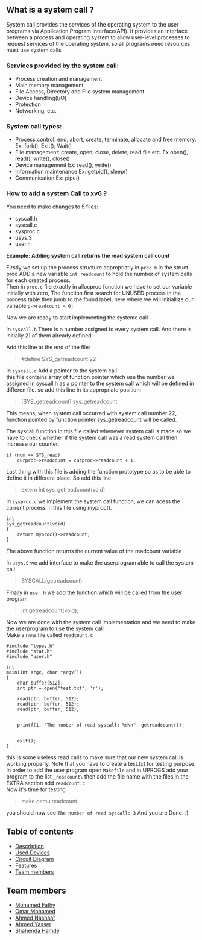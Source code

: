 
## What is a system call ?

<p> System call provides the services of the operating system to the user programs via Application Program Interface(API). It provides an interface between a process and operating system to allow user-level processes to request services of the operating system.
so all programs need resources must use system calls
</p>

### Services provided by the system call:
- Process creation and management
- Main memory management
- File Access, Directory and File system management
- Device handling(I/O)
- Protection
- Networking, etc.


### System call types:
- Process control: end, abort, create, terminate, allocate and free memory.
			   Ex: fork(), Exit(), Wait()
- File management: create, open, close, delete, read file etc.
			   Ex open(), read(), write(), close()
- Device management
			   Ex: read(), write()
- Information maintenance
			   Ex: getpid(), sleep()
- Communication
			   Ex: pipe()
			
			
### How to add a system Call to xv6 ?

You need to make changes to 5 files:</br>
- syscall.h
- syscall.c
- sysproc.c
- usys.S
- user.h

<b>Example: Adding system call returns the read system call count</b>

Firstly we set up the process structure appropriatly in `proc.h` in the struct proc ADD a new variable `int readcount` to hold the number of system calls for each created process. </br>
Then in `proc.c` file exactly in allocproc function we have to set our variable initially with zero, The function first search for UNUSED process in the process table then jumb to the found label, here where we will initiallize our variable `p->readcount = 0;` </br>

Now we are ready to start implementing the systeme call</br>

In `syscall.h` There is a number assigned to every system call. And there is initially 21 of them already defined </br>

Add this line at the end of the file: </br>

>    #define SYS_getreadcount    22

In `syscall.c` Add a pointer to the system call </br>
this file contains array of function pointer which use the number we assigned in syscall.h as a pointer to the system call which will be defined in differen file. so add this line in its appropriate position:</br>

>    [SYS_getreadcount]   sys_getreadcount

This means, when system call occurred with system call number 22, function pointed by function pointer sys_getreadcount will be called.</br>

The syscall function in this file called whenever system call is made so we have to check whether if the system call was a read system call then increase our counter.</br>
```
if (num == SYS_read)
	curproc->readcount = curproc->readcount + 1;
```

Last thing with this file is adding the function prototype so as to be able to define it in different place. So add this line </br>

>    extern int sys_getreadcount(void)

In `sysproc.c` we implement the system call function, we can acess the current process in this file using myproc().</br>
```
int
sys_getreadcount(void)
{
	return myproc()->readcount;
}
```
The above function returns the current value of the readcount variable </br>

In `usys.S` we add interface to make the userprogram able to call the system call </br>

>    SYSCALL(getreadcount)

Finally in `user.h` we add the function which will be called from the user program

>    int getreadcount(void);

Now we are done with the system call implementation and we need to make the userprogram to use the system call </br>
Make a new file called `readcount.c` 
```
#include "types.h"
#include "stat.h"
#include "user.h"

int
main(int argc, char *argv[])
{
	char buffer[512];
	int ptr = open("test.txt", 'r');

	read(ptr, buffer, 512);
	read(ptr, buffer, 512);
	read(ptr, buffer, 512);

	
	printf(1, "The number of read syscall: %d\n", getreadcount());


    exit();
}
```
this is some useless read calls to make sure that our new system call is working properly, Note that you have to create a test.txt for testing purpose.</br>
In order to add the user program open `Makefile` and in UPROGS add your program to the list `_readcount\` then add the file name with the files in the EXTRA section add `readcount.c` </br>
Now it's time for testing </br>

>    make qemu
>    readcount

you should now see `The number of read syscall: 3` And you are Done. :)











## Table of contents

- [Description](#Description)
- [Used Devices](#Used-Devices)
- [Circuit Diagram](#Circuit-Diagram)
- [Features](#Features)
- [Team members](#Team-members)

        
    

## Team members
- [Mohamed Fathy](https://github.com/Mohamed-Fathy-Salah)
- [Omar Mohamed](https://github.com/omarmohamed101)
- [Ahmed Nashaat](https://github.com/AhmadNashaat0)
- [Ahmed Yasser](https://github.com/ahmadyasser01)
- [Shahenda Hamdy](https://github.com/shahendahamdy)

